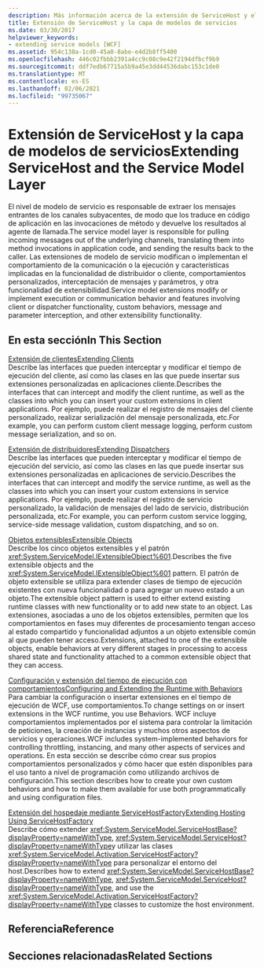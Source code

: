 ```yaml
---
description: Más información acerca de la extensión de ServiceHost y el nivel de modelo de servicio
title: Extensión de ServiceHost y la capa de modelos de servicios
ms.date: 03/30/2017
helpviewer_keywords:
- extending service models [WCF]
ms.assetid: 954c138a-1cd0-45a0-8abe-e4d2b8ff5400
ms.openlocfilehash: 446c02fbbb2391a4cc9c08c9e42f2194dfbcf9b9
ms.sourcegitcommit: ddf7edb67715a5b9a45e3dd44536dabc153c1de0
ms.translationtype: MT
ms.contentlocale: es-ES
ms.lasthandoff: 02/06/2021
ms.locfileid: "99735067"
---
```

# <a name="extending-servicehost-and-the-service-model-layer"></a><span data-ttu-id="12760-103">Extensión de ServiceHost y la capa de modelos de servicios</span><span class="sxs-lookup"><span data-stu-id="12760-103">Extending ServiceHost and the Service Model Layer</span></span>

<span data-ttu-id="12760-104">El nivel de modelo de servicio es responsable de extraer los mensajes entrantes de los canales subyacentes, de modo que los traduce en código de aplicación en las invocaciones de método y devuelve los resultados al agente de llamada.</span><span class="sxs-lookup"><span data-stu-id="12760-104">The service model layer is responsible for pulling incoming messages out of the underlying channels, translating them into method invocations in application code, and sending the results back to the caller.</span></span> <span data-ttu-id="12760-105">Las extensiones de modelo de servicio modifican o implementan el comportamiento de la comunicación o la ejecución y características implicadas en la funcionalidad de distribuidor o cliente, comportamientos personalizados, interceptación de mensajes y parámetros, y otra funcionalidad de extensibilidad.</span><span class="sxs-lookup"><span data-stu-id="12760-105">Service model extensions modify or implement execution or communication behavior and features involving client or dispatcher functionality, custom behaviors, message and parameter interception, and other extensibility functionality.</span></span>  
  
## <a name="in-this-section"></a><span data-ttu-id="12760-106">En esta sección</span><span class="sxs-lookup"><span data-stu-id="12760-106">In This Section</span></span>  

 [<span data-ttu-id="12760-107">Extensión de clientes</span><span class="sxs-lookup"><span data-stu-id="12760-107">Extending Clients</span></span>](extending-clients.md)  
 <span data-ttu-id="12760-108">Describe las interfaces que pueden interceptar y modificar el tiempo de ejecución del cliente, así como las clases en las que puede insertar sus extensiones personalizadas en aplicaciones cliente.</span><span class="sxs-lookup"><span data-stu-id="12760-108">Describes the interfaces that can intercept and modify the client runtime, as well as the classes into which you can insert your custom extensions in client applications.</span></span> <span data-ttu-id="12760-109">Por ejemplo, puede realizar el registro de mensajes del cliente personalizado, realizar serialización del mensaje personalizada, etc.</span><span class="sxs-lookup"><span data-stu-id="12760-109">For example, you can perform custom client message logging, perform custom message serialization, and so on.</span></span>  
  
 [<span data-ttu-id="12760-110">Extensión de distribuidores</span><span class="sxs-lookup"><span data-stu-id="12760-110">Extending Dispatchers</span></span>](extending-dispatchers.md)  
 <span data-ttu-id="12760-111">Describe las interfaces que pueden interceptar y modificar el tiempo de ejecución del servicio, así como las clases en las que puede insertar sus extensiones personalizadas en aplicaciones de servicio.</span><span class="sxs-lookup"><span data-stu-id="12760-111">Describes the interfaces that can intercept and modify the service runtime, as well as the classes into which you can insert your custom extensions in service applications.</span></span> <span data-ttu-id="12760-112">Por ejemplo, puede realizar el registro de servicio personalizado, la validación de mensajes del lado de servicio, distribución personalizada, etc.</span><span class="sxs-lookup"><span data-stu-id="12760-112">For example, you can perform custom service logging, service-side message validation, custom dispatching, and so on.</span></span>  
  
 [<span data-ttu-id="12760-113">Objetos extensibles</span><span class="sxs-lookup"><span data-stu-id="12760-113">Extensible Objects</span></span>](extensible-objects.md)  
 <span data-ttu-id="12760-114">Describe los cinco objetos extensibles y el patrón <xref:System.ServiceModel.IExtensibleObject%601>.</span><span class="sxs-lookup"><span data-stu-id="12760-114">Describes the five extensible objects and the <xref:System.ServiceModel.IExtensibleObject%601> pattern.</span></span> <span data-ttu-id="12760-115">El patrón de objeto extensible se utiliza para extender clases de tiempo de ejecución existentes con nueva funcionalidad o para agregar un nuevo estado a un objeto.</span><span class="sxs-lookup"><span data-stu-id="12760-115">The extensible object pattern is used to either extend existing runtime classes with new functionality or to add new state to an object.</span></span> <span data-ttu-id="12760-116">Las extensiones, asociadas a uno de los objetos extensibles, permiten que los comportamientos en fases muy diferentes de procesamiento tengan acceso al estado compartido y funcionalidad adjuntos a un objeto extensible común al que pueden tener acceso.</span><span class="sxs-lookup"><span data-stu-id="12760-116">Extensions, attached to one of the extensible objects, enable behaviors at very different stages in processing to access shared state and functionality attached to a common extensible object that they can access.</span></span>  
  
 [<span data-ttu-id="12760-117">Configuración y extensión del tiempo de ejecución con comportamientos</span><span class="sxs-lookup"><span data-stu-id="12760-117">Configuring and Extending the Runtime with Behaviors</span></span>](configuring-and-extending-the-runtime-with-behaviors.md)  
 <span data-ttu-id="12760-118">Para cambiar la configuración o insertar extensiones en el tiempo de ejecución de WCF, use comportamientos.</span><span class="sxs-lookup"><span data-stu-id="12760-118">To change settings on or insert extensions in the WCF runtime, you use Behaviors.</span></span> <span data-ttu-id="12760-119">WCF incluye comportamientos implementados por el sistema para controlar la limitación de peticiones, la creación de instancias y muchos otros aspectos de servicios y operaciones.</span><span class="sxs-lookup"><span data-stu-id="12760-119">WCF includes system-implemented behaviors for controlling throttling, instancing, and many other aspects of services and operations.</span></span> <span data-ttu-id="12760-120">En esta sección se describe cómo crear sus propios comportamientos personalizados y cómo hacer que estén disponibles para el uso tanto a nivel de programación como utilizando archivos de configuración.</span><span class="sxs-lookup"><span data-stu-id="12760-120">This section describes how to create your own custom behaviors and how to make them available for use both programmatically and using configuration files.</span></span>  
  
 [<span data-ttu-id="12760-121">Extensión del hospedaje mediante ServiceHostFactory</span><span class="sxs-lookup"><span data-stu-id="12760-121">Extending Hosting Using ServiceHostFactory</span></span>](extending-hosting-using-servicehostfactory.md)  
 <span data-ttu-id="12760-122">Describe cómo extender <xref:System.ServiceModel.ServiceHostBase?displayProperty=nameWithType>, <xref:System.ServiceModel.ServiceHost?displayProperty=nameWithType>y utilizar las clases <xref:System.ServiceModel.Activation.ServiceHostFactory?displayProperty=nameWithType> para personalizar el entorno del host.</span><span class="sxs-lookup"><span data-stu-id="12760-122">Describes how to extend <xref:System.ServiceModel.ServiceHostBase?displayProperty=nameWithType>, <xref:System.ServiceModel.ServiceHost?displayProperty=nameWithType>, and use the <xref:System.ServiceModel.Activation.ServiceHostFactory?displayProperty=nameWithType> classes to customize the host environment.</span></span>  
  
## <a name="reference"></a><span data-ttu-id="12760-123">Referencia</span><span class="sxs-lookup"><span data-stu-id="12760-123">Reference</span></span>  
  
## <a name="related-sections"></a><span data-ttu-id="12760-124">Secciones relacionadas</span><span class="sxs-lookup"><span data-stu-id="12760-124">Related Sections</span></span>
